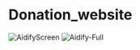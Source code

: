 # Donation_website

![AidifyScreen](https://github.com/user-attachments/assets/54d451c7-4da5-45f3-bb88-c8aa4535bfeb)
![Aidify-Full](https://github.com/user-attachments/assets/7b19b7dd-2a11-48a0-ba02-8589e19f0c73)
